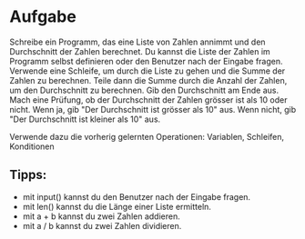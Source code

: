 # Aufgabe

Schreibe ein Programm, das eine Liste von Zahlen annimmt und den Durchschnitt der Zahlen berechnet.
Du kannst die Liste der Zahlen im Programm selbst definieren oder den Benutzer nach der Eingabe fragen.
Verwende eine Schleife, um durch die Liste zu gehen und die Summe der Zahlen zu berechnen.
Teile dann die Summe durch die Anzahl der Zahlen, um den Durchschnitt zu berechnen. Gib den Durchschnitt am Ende aus.
Mach eine Prüfung, ob der Durchschnitt der Zahlen grösser ist als 10 oder nicht.
Wenn ja, gib "Der Durchschnitt ist grösser als 10" aus. Wenn nicht, gib "Der Durchschnitt ist kleiner als 10" aus.

Verwende dazu die vorherig gelernten Operationen: Variablen, Schleifen, Konditionen

## Tipps:

- mit input() kannst du den Benutzer nach der Eingabe fragen.
- mit len() kannst du die Länge einer Liste ermitteln.
- mit a + b kannst du zwei Zahlen addieren.
- mit a / b kannst du zwei Zahlen dividieren.
